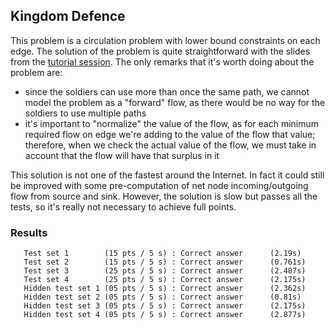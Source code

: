 ## Kingdom Defence
This problem is a circulation problem with lower bound constraints on each edge. The solution of the problem is quite straightforward with the slides from the [tutorial session](https://algolab.inf.ethz.ch/doc/tutorials/tut07_bgl_flows.pdf). The only remarks that it's worth doing about the problem are:
- since the soldiers can use more than once the same path, we cannot model the problem as a "forward" flow, as there would be no way for the soldiers to use multiple paths
- it's important to "normalize" the value of the flow, as for each minimum required flow on edge we're adding to the value of the flow that value; therefore, when we check the actual value of the flow, we must take in account that the flow will have that surplus in it

This solution is not one of the fastest around the Internet. In fact it could still be improved with some pre-computation of net node incoming/outgoing flow from source and sink. However, the solution is slow but passes all the tests, so it's really not necessary to achieve full points.

### Results
```
   Test set 1        (15 pts / 5 s) : Correct answer      (2.19s)
   Test set 2        (15 pts / 5 s) : Correct answer      (0.761s)
   Test set 3        (25 pts / 5 s) : Correct answer      (2.487s)
   Test set 4        (25 pts / 5 s) : Correct answer      (2.175s)
   Hidden test set 1 (05 pts / 5 s) : Correct answer      (2.362s)
   Hidden test set 2 (05 pts / 5 s) : Correct answer      (0.81s)
   Hidden test set 3 (05 pts / 5 s) : Correct answer      (2.175s)
   Hidden test set 4 (05 pts / 5 s) : Correct answer      (2.877s)
```
